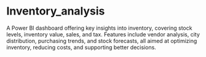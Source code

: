 # Inventory_analysis
A Power BI dashboard offering key insights into inventory, covering stock levels, inventory value, sales, and tax. Features include vendor analysis, city distribution, purchasing trends, and stock forecasts, all aimed at optimizing inventory, reducing costs, and supporting better decisions.

